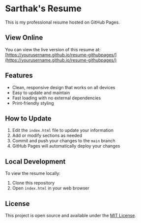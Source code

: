 # Sarthak's Resume

This is my professional resume hosted on GitHub Pages.

## View Online

You can view the live version of this resume at: [https://yourusername.github.io/resume-githubpages/](https://yourusername.github.io/resume-githubpages/)

## Features

- Clean, responsive design that works on all devices
- Easy to update and maintain
- Fast loading with no external dependencies
- Print-friendly styling

## How to Update

1. Edit the `index.html` file to update your information
2. Add or modify sections as needed
3. Commit and push your changes to the `main` branch
4. GitHub Pages will automatically deploy your changes

## Local Development

To view the resume locally:

1. Clone this repository
2. Open `index.html` in your web browser

## License

This project is open source and available under the [MIT License](LICENSE).
